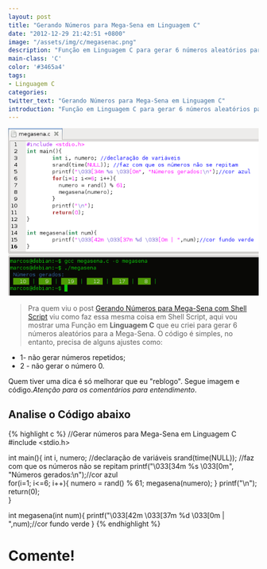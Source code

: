 ```yaml
---
layout: post
title: "Gerando Números para Mega-Sena em Linguagem C"
date: "2012-12-29 21:42:51 +0800"
image: "/assets/img/c/megasenac.png"
description: "Função em Linguagem C para gerar 6 números aleatórios para a Mega-Sena."
main-class: 'C'
color: '#3465a4'
tags:
- Linguagem C
categories:
twitter_text: "Gerando Números para Mega-Sena em Linguagem C"
introduction: "Função em Linguagem C para gerar 6 números aleatórios para a Mega-Sena."
---
```


![Mega Sena Linguagem C](/assets/img/c/megasenac.png)

> Pra quem viu o post [Gerando Números para Mega-Sena com Shell Script](http://terminalroot.com.br/2015/01/gerando-numeros-para-mega-sena-com.html) viu como faz essa mesma coisa em Shell Script, aqui vou mostrar uma Função em __Linguagem C__ que eu criei para gerar 6 números aleatórios para a Mega-Sena. O código é simples, no entanto, precisa de alguns ajustes como: 

* 1- não gerar números repetidos; 
* 2 - não gerar o número 0. 

Quem tiver uma dica é só melhorar que eu "reblogo". Segue imagem e código.*Atenção para os comentários para entendimento*.

## Analise o Código abaixo

{% highlight c %}
//Gerar números para Mega-Sena em Linguagem C
#include <stdio.h>

int main(){ 
 int i, numero; //declaração de variáveis 
 srand(time(NULL)); //faz com que os números não se repitam 
 printf("\033[34m %s \033[0m", "Números gerados:\n");//cor azul  
 for(i=1; i<=6; i++){
  numero = rand() % 61;
  megasena(numero);
 } 
 printf("\n"); 
 return(0);  
}

int megasena(int num){ 
 printf("\033[42m \033[37m %d \033[0m | ",num);//cor fundo verde
}
{% endhighlight %}

# Comente!
